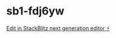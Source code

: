 # sb1-fdj6yw

[Edit in StackBlitz next generation editor ⚡️](https://stackblitz.com/~/github.com/GGCORDEIRO/sb1-fdj6yw)